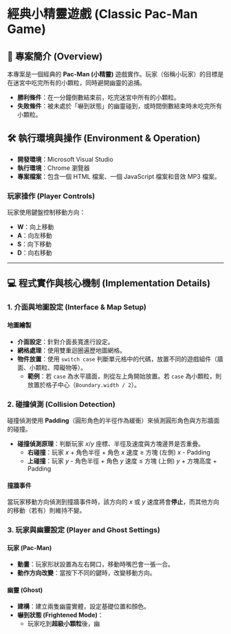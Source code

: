 # 經典小精靈遊戲 (Classic Pac-Man Game)

## 🎯 專案簡介 (Overview)

本專案是一個經典的 **Pac-Man (小精靈)** 遊戲實作。玩家（俗稱小玩家）的目標是在迷宮中吃完所有的小顆粒，同時避開幽靈的追捕。

* **勝利條件**：在一分鐘倒數結束前，吃完迷宮中所有的小顆粒。
* **失敗條件**：被未處於「嚇到狀態」的幽靈碰到，或時間倒數結束時未吃完所有小顆粒。

## 🛠️ 執行環境與操作 (Environment & Operation)

* **開發環境**：Microsoft Visual Studio
* **執行環境**：Chrome 瀏覽器
* **專案檔案**：包含一個 HTML 檔案、一個 JavaScript 檔案和音效 MP3 檔案。

### 玩家操作 (Player Controls)

玩家使用鍵盤控制移動方向：
* **W**：向上移動
* **A**：向左移動
* **S**：向下移動
* **D**：向右移動

---

## 💻 程式實作與核心機制 (Implementation Details)

### 1. 介面與地圖設定 (Interface & Map Setup)

#### 地圖繪製
* **介面設定**：針對介面長寬進行設定。
* **網格處理**：使用雙重迴圈遍歷地圖網格。
* **物件放置**：使用 `switch case` 判斷單元格中的代碼，放置不同的遊戲組件（牆面、小顆粒、障礙物等）。
    * **範例**：若 `case` 為水平牆面，則從左上角開始放置。若 `case` 為小顆粒，則放置於格子中心（`Boundary.width / 2`）。

### 2. 碰撞偵測 (Collision Detection)

碰撞偵測使用 **Padding**（圓形角色的半徑作為緩衝）來偵測圓形角色與方形牆面的碰撞。

* **碰撞偵測原理**：判斷玩家 $x/y$ 座標、半徑及速度與方塊邊界是否重疊。
    * **右碰撞**：玩家 $x$ + 角色半徑 + 角色 $x$ 速度 $\ge$ 方塊 (左側) $x$ - Padding
    * **上碰撞**：玩家 $y$ - 角色半徑 + 角色 $y$ 速度 $\le$ 方塊 (上側) $y$ + 方塊高度 + Padding

#### 撞牆事件
當玩家移動方向偵測到撞牆事件時，該方向的 $x$ 或 $y$ 速度將會**停止**，而其他方向的移動（若有）則維持不變。

### 3. 玩家與幽靈設定 (Player and Ghost Settings)

#### 玩家 (Pac-Man)
* **動畫**：玩家形狀設置為左右開口，移動時嘴巴會一張一合。
* **動作方向改變**：當按下不同的鍵時，改變移動方向。

#### 幽靈 (Ghost)
* **建構**：建立兩隻幽靈實體，設定基礎位置和顏色。
* **嚇到狀態 (Frightened Mode)**：
    * 玩家吃到**超級小顆粒**後，幽